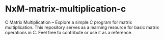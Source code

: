 # NxM-matrix-multiplication-c
C Matrix Multiplication – Explore a simple C program for matrix multiplication. This repository serves as a learning resource for basic matrix operations in C.  Feel free to contribute or use it as a reference.
